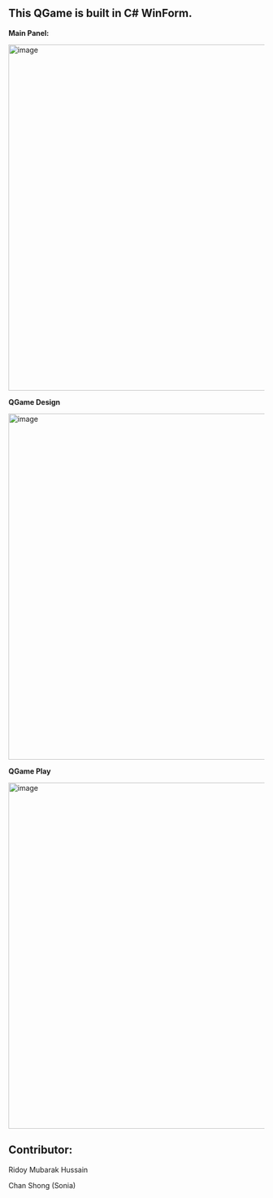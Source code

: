 ## This QGame is built in C# WinForm. 

<p><b>Main Panel:</b></p>
<img width="680" alt="image" src="https://github.com/user-attachments/assets/483f3ed3-8141-4c4c-ba01-e0591b5427a1" />
<br/>
<p><b>QGame Design</b></p>
<img width="680" alt="image" src="https://github.com/user-attachments/assets/5a15a383-da6f-4737-b0bb-e4f3222abe81" />
<br/>
<p><b>QGame Play</b></p>
<img width="680" alt="image" src="https://github.com/user-attachments/assets/026e16ef-9df3-447a-bfce-600a49ac9ee7" />

## Contributor:
<p>Ridoy Mubarak Hussain</p>
<p>Chan Shong (Sonia)</p>
